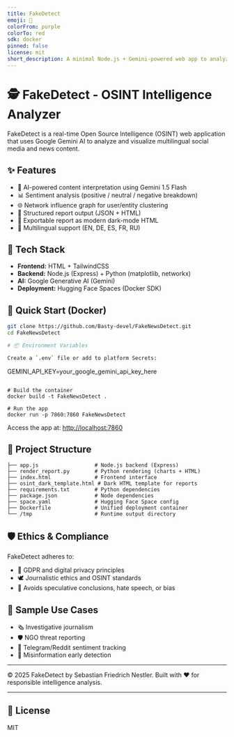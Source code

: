 ```yaml
---
title: FakeDetect
emoji: 🐠
colorFrom: purple
colorTo: red
sdk: docker
pinned: false
license: mit
short_description: A minimal Node.js + Gemini-powered web app to analyze text.
---
```



# 🕵️ FakeDetect - OSINT Intelligence Analyzer

FakeDetect is a real-time Open Source Intelligence (OSINT) web application that uses Google Gemini AI to analyze and visualize multilingual social media and news content.

## ✨ Features

- 🧠 AI-powered content interpretation using Gemini 1.5 Flash
- 📊 Sentiment analysis (positive / neutral / negative breakdown)
- 🌐 Network influence graph for user/entity clustering
- 📌 Structured report output (JSON + HTML)
- 💾 Exportable report as modern dark-mode HTML
- 💬 Multilingual support (EN, DE, ES, FR, RU)

## 🔧 Tech Stack

- **Frontend:** HTML + TailwindCSS
- **Backend:** Node.js (Express) + Python (matplotlib, networkx)
- **AI:** Google Generative AI (Gemini)
- **Deployment:** Hugging Face Spaces (Docker SDK)

## 🚀 Quick Start (Docker)

```bash
git clone https://github.com/Basty-devel/FakeNewsDetect.git
cd FakeNewsDetect

# 📦 Environment Variables

Create a `.env` file or add to platform Secrets:

```
GEMINI_API_KEY=your_google_gemini_api_key_here
```

# Build the container
docker build -t FakeNewsDetect .

# Run the app
docker run -p 7860:7860 FakeNewsDetect
```

Access the app at: [http://localhost:7860](http://localhost:7860)

## 📁 Project Structure

```
├── app.js                  # Node.js backend (Express)
├── render_report.py        # Python rendering (charts + HTML)
├── index.html              # Frontend interface
├── osint_dark_template.html # Dark HTML template for reports
├── requirements.txt        # Python dependencies
├── package.json            # Node dependencies
├── space.yaml              # Hugging Face Space config
├── Dockerfile              # Unified deployment container
└── /tmp                    # Runtime output directory
```

## 🛡 Ethics & Compliance

FakeDetect adheres to:
- 📝 GDPR and digital privacy principles
- 🕊️ Journalistic ethics and OSINT standards
- 🛑 Avoids speculative conclusions, hate speech, or bias

## 🧠 Sample Use Cases

- 🗞 Investigative journalism
- 🛡 NGO threat reporting
- 🧵 Telegram/Reddit sentiment tracking
- 🧾 Misinformation early detection

---

© 2025 FakeDetect by Sebastian Friedrich Nestler. Built with ❤️ for responsible intelligence analysis.



---

## 📄 License
MIT
